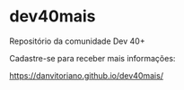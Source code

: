 # dev40mais
Repositório da comunidade Dev 40+

Cadastre-se para receber mais informações:

https://danvitoriano.github.io/dev40mais/
